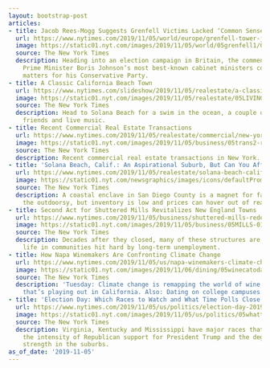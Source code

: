 ```yaml
---
layout: bootstrap-post
articles:
- title: Jacob Rees-Mogg Suggests Grenfell Victims Lacked ‘Common Sense’
  url: https://www.nytimes.com/2019/11/05/world/europe/grenfell-tower-jacob-rees-mogg.html
  image: https://static01.nyt.com/images/2019/11/05/world/05grenfell1/05grenfell1-facebookJumbo.jpg
  source: The New York Times
  description: Heading into an election campaign in Britain, the comment by one of
    Prime Minister Boris Johnson’s most best-known cabinet ministers could complicate
    matters for his Conservative Party.
- title: A Classic California Beach Town
  url: https://www.nytimes.com/slideshow/2019/11/05/realestate/a-classic-california-beach-town.html
  image: https://static01.nyt.com/images/2019/11/05/realestate/05LIVING-SOLANA-slide-YTLU/05LIVING-SOLANA-slide-YTLU-facebookJumbo.jpg
  source: The New York Times
  description: Head to Solana Beach for a swim in the ocean, a couple of beers with
    friends and live music.
- title: Recent Commercial Real Estate Transactions
  url: https://www.nytimes.com/2019/11/05/realestate/commercial/new-york-commercial-real-estate.html
  image: https://static01.nyt.com/images/2019/11/05/business/05trans2-recentsale/05trans2-facebookJumbo.jpg
  source: The New York Times
  description: Recent commercial real estate transactions in New York.
- title: 'Solana Beach, Calif.: An Aspirational Suburb, But Can You Afford It?'
  url: https://www.nytimes.com/2019/11/05/realestate/solana-beach-calif-an-aspirational-suburb-but-can-you-afford-it.html
  image: https://static01.nyt.com/newsgraphics/images/icons/defaultPromoCrop.png
  source: The New York Times
  description: A coastal enclave in San Diego County is a magnet for families and
    the outdoorsy, but inventory is low and prices can hover out of reach.
- title: Second Act for Shuttered Mills Revitalizes New England Towns
  url: https://www.nytimes.com/2019/11/05/business/shuttered-mills-redeveloped.html
  image: https://static01.nyt.com/images/2019/11/05/business/05MILLS-01/05MILLS-01-facebookJumbo.jpg
  source: The New York Times
  description: Decades after they closed, many of these structures are finding new
    life in communities hit hard by long-term unemployment.
- title: How Napa Winemakers Are Confronting Climate Change
  url: https://www.nytimes.com/2019/11/05/us/napa-winemakers-climate-change.html
  image: https://static01.nyt.com/images/2019/11/06/dining/05winecatoday/06POUR06-facebookJumbo.jpg
  source: The New York Times
  description: 'Tuesday: Climate change is remapping the world of wine. Here’s how
    that’s playing out in California. Also: Dating on college campuses.'
- title: 'Election Day: Which Races to Watch and What Time Polls Close'
  url: https://www.nytimes.com/2019/11/05/us/politics/election-day-2019.html
  image: https://static01.nyt.com/images/2019/11/05/us/politics/05whattowatchfor/05whattowatchfor-facebookJumbo.jpg
  source: The New York Times
  description: Virginia, Kentucky and Mississippi have major races that will signal
    the intensity of Republican support for President Trump and the degree of Democratic
    strength in the suburbs.
as_of_date: '2019-11-05'
---
```


